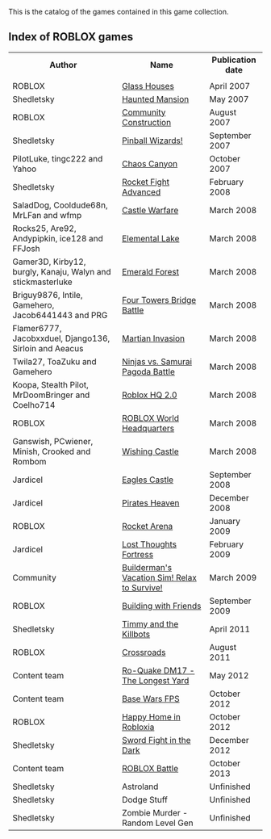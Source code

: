 This is the catalog of the games contained in this game collection.

## Index of ROBLOX games

<table>
	<tr>
		<th>Author</th>
		<th>Name</th>
		<th>Publication date</th>
	</tr>
	<tr>
		<td></td>
		<td><a href=""></a></td>
		<td></td>
	</tr>
	<tr>
		<td>ROBLOX</td>
		<td><a href="http://www.roblox.com/Glass-Houses-place?id=33913">Glass Houses</a></td>
		<td>April 2007</td>
	</tr>
	<tr>
		<td>Shedletsky</td>
		<td><a href="http://www.roblox.com/Haunted-Mansion-place?id=50791">Haunted Mansion</a></td>
		<td>May 2007</td>
	</tr>
	<tr>
		<td>ROBLOX</td>
		<td><a href="http://www.roblox.com/Community-Construction-place?id=3271">Community Construction</a></td>
		<td>August 2007</td>
	</tr>
	<tr>
		<td>Shedletsky</td>
		<td><a href="http://www.roblox.com/Pinball-Wizards-place?id=56124">Pinball Wizards!</a></td>
		<td>September 2007</td>
	</tr>
	<tr>
		<td>PilotLuke, tingc222 and Yahoo</td>
		<td><a href="http://www.roblox.com/Chaos-Canyon-place?id=14403">Chaos Canyon</a></td>
		<td>October 2007</td>
	</tr>
	<tr>
		<td>Shedletsky</td>
		<td><a href="http://www.roblox.com/Rocket-Fight-Advanced-place?id=229730">Rocket Fight Advanced</a></td>
		<td>February 2008</td>
	</tr>
	<tr>
		<td>SaladDog, Cooldude68n, MrLFan and wfmp</td>
		<td><a href="http://www.roblox.com/Castle-Warfare-place?id=434638">Castle Warfare</a></td>
		<td>March 2008</td>
	</tr>
	<tr>
		<td>Rocks25, Are92, Andypipkin, ice128 and FFJosh</td>
		<td><a href="http://www.roblox.com/Elemental-Lake-place?id=438293">Elemental Lake</a></td>
		<td>March 2008</td>
	</tr>
	<tr>
		<td>Gamer3D, Kirby12, burgly, Kanaju, Walyn and stickmasterluke</td>
		<td><a href="http://www.roblox.com/Emerald-Forest-place?id=445929">Emerald Forest</a></td>
		<td>March 2008</td>
	</tr>
	<tr>
		<td>Briguy9876, Intile, Gamehero, Jacob6441443 and PRG</td>
		<td><a href="http://www.roblox.com/Four-Towers-Bridge-Battle-place?id=432117">Four Towers Bridge Battle</a></td>
		<td>March 2008</td>
	</tr>
	<tr>
		<td>Flamer6777, Jacobxxduel, Django136, Sirloin and Aeacus</td>
		<td><a href="http://www.roblox.com/Martian-Invasion-place?id=458486">Martian Invasion</a></td>
		<td>March 2008</td>
	</tr>
	<tr>
		<td>Twila27, ToaZuku and Gamehero</td>
		<td><a href="http://www.roblox.com/Ninjas-vs-Samurai-Pagoda-Battle-place?id=430517">Ninjas vs. Samurai Pagoda Battle</a></td>
		<td>March 2008</td>
	</tr>
	<tr>
		<td>Koopa, Stealth Pilot, MrDoomBringer and Coelho714</td>
		<td><a href="http://www.roblox.com/Roblox-HQ-2-0-place?id=430516">Roblox HQ 2.0</a></td>
		<td>March 2008</td>
	</tr>
	<tr>
		<td>ROBLOX</td>
		<td><a href="http://www.roblox.com/ROBLOX-World-Headquarters-place?id=1501">ROBLOX World Headquarters</a></td>
		<td>March 2008</td>
	</tr>
	<tr>
		<td>Ganswish, PCwiener, Minish, Crooked and Rombom</td>
		<td><a href="http://www.roblox.com/Wishing-Castle-place?id=513688">Wishing Castle</a></td>
		<td>March 2008</td>
	</tr>
  <tr>
		<td>Jardicel</td>
		<td><a href="http://www.roblox.com/Eagles-Castle-Un-copy-lock-abandoned-place?id=4248812">Eagles Castle</a></td>
		<td>September 2008</td>
	</tr>
  <tr>
		<td>Jardicel</td>
		<td><a href="http://www.roblox.com/Pirates-Heaven-abandoned-un-copy-lock-place?id=6122389">Pirates Heaven</a></td>
		<td>December 2008</td>
	</tr>
	<tr>
		<td>ROBLOX</td>
		<td><a href="http://www.roblox.com/Rocket-Arena-place?id=25415">Rocket Arena</a></td>
		<td>January 2009</td>
	</tr>
  <tr>
		<td>Jardicel</td>
		<td><a href="http://www.roblox.com/Lost-Thoughts-Fortress-Un-copylocked-place?id=8148106">Lost Thoughts Fortress</a></td>
		<td>February 2009</td>
	</tr>
	<tr>
		<td>Community</td>
		<td><a href="http://www.roblox.com/Buildermans-Vacation-Sim-Relax-to-survive-place?id=515406">Builderman's Vacation Sim! Relax to Survive!</a></td>
		<td>March 2009</td>
	</tr>
	<tr>
		<td>ROBLOX</td>
		<td><a href="http://www.roblox.com/Building-With-Friends-place?id=16184658">Building with Friends</a></td>
		<td>September 2009</td>
	</tr>
	<tr>
		<td>Shedletsky</td>
		<td><a href="http://www.roblox.com/Timmy-and-the-Killbots-place?id=48891">Timmy and the Killbots</a></td>
		<td>April 2011</td>
	</tr>
	<tr>
		<td>ROBLOX</td>
		<td><a href="http://www.roblox.com/Crossroads-place?id=1818">Crossroads</a></td>
		<td>August 2011</td>
	</tr>
	<tr>
		<td>Content team</td>
		<td><a href="http://www.roblox.com/Ro-Quake-DM17-The-Longest-Yard-place?id=80191888">Ro-Quake DM17 - The Longest Yard</a></td>
		<td>May 2012</td>
	</tr>
	<tr>
		<td>Content team</td>
		<td><a href="http://www.roblox.com/ROBLOX-Base-Wars-FPS-place?id=50430">Base Wars FPS</a></td>
		<td>October 2012</td>
	</tr>
	<tr>
		<td>ROBLOX</td>
		<td><a href="http://www.roblox.com/Happy-Home-in-Robloxia-place?id=65033">Happy Home in Robloxia</a></td>
		<td>October 2012</td>
	</tr>
	<tr>
		<td>Shedletsky</td>
		<td><a href="http://www.roblox.com/Sword-Fight-in-the-DARK-place?id=67304835">Sword Fight in the Dark</a></td>
		<td>December 2012</td>
	</tr>
	<tr>
		<td>Content team</td>
		<td><a href="http://www.roblox.com/ROBLOX-Battle-Open-Sourced-place?id=96623001">ROBLOX Battle</a></td>
		<td>October 2013</td>
	</tr>
	<tr>
		<td>Shedletsky</td>
		<td>Astroland</td>
		<td>Unfinished</td>
	</tr>
	<tr>
		<td>Shedletsky</td>
		<td>Dodge Stuff</td>
		<td>Unfinished</td>
	</tr>
	<tr>
		<td>Shedletsky</td>
		<td>Zombie Murder - Random Level Gen</td>
		<td>Unfinished</td>
	</tr>
</table>
